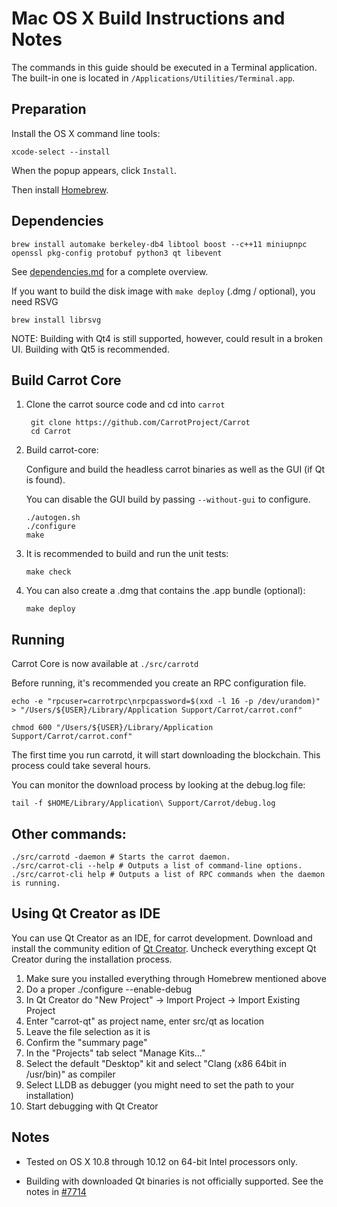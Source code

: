 Mac OS X Build Instructions and Notes
====================================
The commands in this guide should be executed in a Terminal application.
The built-in one is located in `/Applications/Utilities/Terminal.app`.

Preparation
-----------
Install the OS X command line tools:

`xcode-select --install`

When the popup appears, click `Install`.

Then install [Homebrew](https://brew.sh).

Dependencies
----------------------

    brew install automake berkeley-db4 libtool boost --c++11 miniupnpc openssl pkg-config protobuf python3 qt libevent

See [dependencies.md](dependencies.md) for a complete overview.

If you want to build the disk image with `make deploy` (.dmg / optional), you need RSVG

    brew install librsvg

NOTE: Building with Qt4 is still supported, however, could result in a broken UI. Building with Qt5 is recommended.

Build Carrot Core
------------------------

1. Clone the carrot source code and cd into `carrot`

        git clone https://github.com/CarrotProject/Carrot
        cd Carrot

2.  Build carrot-core:

    Configure and build the headless carrot binaries as well as the GUI (if Qt is found).

    You can disable the GUI build by passing `--without-gui` to configure.

        ./autogen.sh
        ./configure
        make

3.  It is recommended to build and run the unit tests:

        make check

4.  You can also create a .dmg that contains the .app bundle (optional):

        make deploy

Running
-------

Carrot Core is now available at `./src/carrotd`

Before running, it's recommended you create an RPC configuration file.

    echo -e "rpcuser=carrotrpc\nrpcpassword=$(xxd -l 16 -p /dev/urandom)" > "/Users/${USER}/Library/Application Support/Carrot/carrot.conf"

    chmod 600 "/Users/${USER}/Library/Application Support/Carrot/carrot.conf"

The first time you run carrotd, it will start downloading the blockchain. This process could take several hours.

You can monitor the download process by looking at the debug.log file:

    tail -f $HOME/Library/Application\ Support/Carrot/debug.log

Other commands:
-------

    ./src/carrotd -daemon # Starts the carrot daemon.
    ./src/carrot-cli --help # Outputs a list of command-line options.
    ./src/carrot-cli help # Outputs a list of RPC commands when the daemon is running.

Using Qt Creator as IDE
------------------------
You can use Qt Creator as an IDE, for carrot development.
Download and install the community edition of [Qt Creator](https://www.qt.io/download/).
Uncheck everything except Qt Creator during the installation process.

1. Make sure you installed everything through Homebrew mentioned above
2. Do a proper ./configure --enable-debug
3. In Qt Creator do "New Project" -> Import Project -> Import Existing Project
4. Enter "carrot-qt" as project name, enter src/qt as location
5. Leave the file selection as it is
6. Confirm the "summary page"
7. In the "Projects" tab select "Manage Kits..."
8. Select the default "Desktop" kit and select "Clang (x86 64bit in /usr/bin)" as compiler
9. Select LLDB as debugger (you might need to set the path to your installation)
10. Start debugging with Qt Creator

Notes
-----

* Tested on OS X 10.8 through 10.12 on 64-bit Intel processors only.

* Building with downloaded Qt binaries is not officially supported. See the notes in [#7714](https://github.com/CarrotProject/Carrot/issues/7714)
